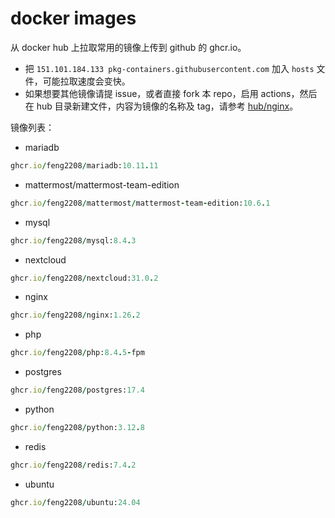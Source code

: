 # docker images
从 docker hub 上拉取常用的镜像上传到 github 的 ghcr.io。

- 把 `151.101.184.133 pkg-containers.githubusercontent.com` 加入 `hosts` 文件，可能拉取速度会变快。
- 如果想要其他镜像请提 issue，或者直接 fork 本 repo，启用 actions，然后在 hub 目录新建文件，内容为镜像的名称及 tag，请参考 [hub/nginx](https://github.com/feng2208/docker-images/blob/main/hub/nginx)。

镜像列表：
- mariadb
```ruby
ghcr.io/feng2208/mariadb:10.11.11
```

- mattermost/mattermost-team-edition
```ruby
ghcr.io/feng2208/mattermost/mattermost-team-edition:10.6.1
```

- mysql
```ruby
ghcr.io/feng2208/mysql:8.4.3
```

- nextcloud
```ruby
ghcr.io/feng2208/nextcloud:31.0.2
```

- nginx
```ruby
ghcr.io/feng2208/nginx:1.26.2
```

- php
```ruby
ghcr.io/feng2208/php:8.4.5-fpm
```

- postgres
```ruby
ghcr.io/feng2208/postgres:17.4
```

- python
```ruby
ghcr.io/feng2208/python:3.12.8
```

- redis
```ruby
ghcr.io/feng2208/redis:7.4.2
```

- ubuntu
```ruby
ghcr.io/feng2208/ubuntu:24.04
```

